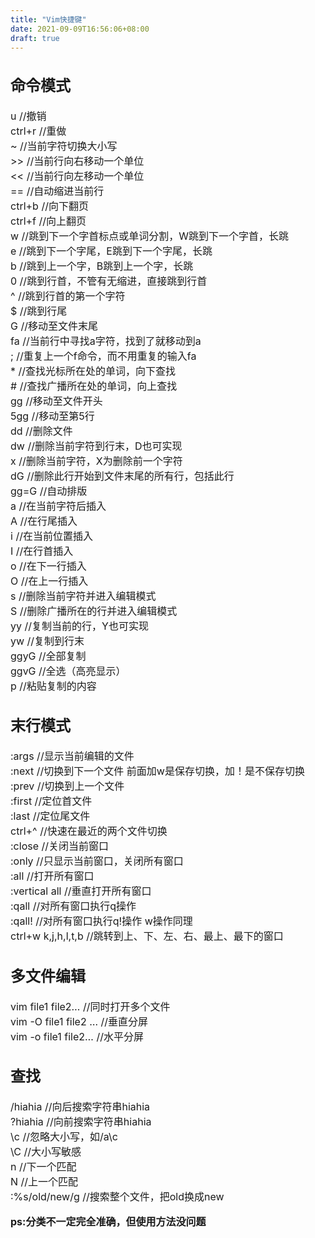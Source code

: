 ```yaml
---
title: "Vim快捷键"
date: 2021-09-09T16:56:06+08:00
draft: true
---
```


<font size=3px>

## 命令模式
u    //撤销  
ctrl+r    //重做  
~    //当前字符切换大小写  
\>>    //当前行向右移动一个单位  
<<    //当前行向左移动一个单位  
==    //自动缩进当前行  
ctrl+b    //向下翻页  
ctrl+f    //向上翻页  
w    //跳到下一个字首标点或单词分割，W跳到下一个字首，长跳  
e     //跳到下一个字尾，E跳到下一个字尾，长跳  
b    //跳到上一个字，B跳到上一个字，长跳  
0     //跳到行首，不管有无缩进，直接跳到行首  
^    //跳到行首的第一个字符  
$    //跳到行尾  
G    //移动至文件末尾  
fa    //当前行中寻找a字符，找到了就移动到a  
;    //重复上一个f命令，而不用重复的输入fa  
\*    //查找光标所在处的单词，向下查找  
\#    //查找广播所在处的单词，向上查找  
gg    //移动至文件开头  
5gg    //移动至第5行  
dd    //删除文件  
dw    //删除当前字符到行末，D也可实现  
x    //删除当前字符，X为删除前一个字符  
dG    //删除此行开始到文件末尾的所有行，包括此行  
gg=G    //自动排版  
a    //在当前字符后插入  
A    //在行尾插入  
i    //在当前位置插入  
I    //在行首插入  
o    //在下一行插入  
O    //在上一行插入  
s    //删除当前字符并进入编辑模式  
S    //删除广播所在的行并进入编辑模式  
yy    //复制当前的行，Y也可实现  
yw    //复制到行末  
ggyG    //全部复制  
ggvG    //全选（高亮显示）  
p    //粘贴复制的内容  

## 末行模式  

:args    //显示当前编辑的文件  
:next    //切换到下一个文件    前面加w是保存切换，加！是不保存切换  
:prev    //切换到上一个文件  
:first    //定位首文件  
:last    //定位尾文件  
ctrl+^    //快速在最近的两个文件切换  
:close    //关闭当前窗口  
:only    //只显示当前窗口，关闭所有窗口  
:all    //打开所有窗口  
:vertical all    //垂直打开所有窗口  
:qall    //对所有窗口执行q操作  
:qall!    //对所有窗口执行q!操作  w操作同理  
ctrl+w k,j,h,l,t,b    //跳转到上、下、左、右、最上、最下的窗口  



## 多文件编辑  

vim file1 file2…    //同时打开多个文件  
vim -O file1 file2 …       //垂直分屏  
vim -o file1 file2…        //水平分屏  

## 查找

/hiahia    //向后搜索字符串hiahia  
?hiahia    //向前搜索字符串hiahia  
\c    //忽略大小写，如/a\c   
\C    //大小写敏感  
n    //下一个匹配  
N    //上一个匹配  
:%s/old/new/g    //搜索整个文件，把old换成new  

  

**ps:分类不一定完全准确，但使用方法没问题**</font>